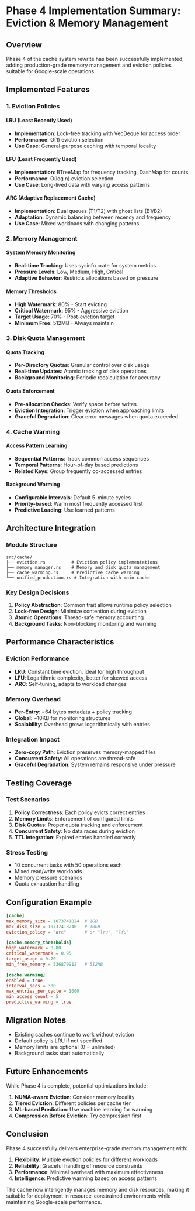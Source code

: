 # Phase 4 Implementation Summary: Eviction & Memory Management

## Overview

Phase 4 of the cache system rewrite has been successfully implemented, adding production-grade memory management and eviction policies suitable for Google-scale operations.

## Implemented Features

### 1. Eviction Policies

#### LRU (Least Recently Used)

- **Implementation**: Lock-free tracking with VecDeque for access order
- **Performance**: O(1) eviction selection
- **Use Case**: General-purpose caching with temporal locality

#### LFU (Least Frequently Used)

- **Implementation**: BTreeMap for frequency tracking, DashMap for counts
- **Performance**: O(log n) eviction selection
- **Use Case**: Long-lived data with varying access patterns

#### ARC (Adaptive Replacement Cache)

- **Implementation**: Dual queues (T1/T2) with ghost lists (B1/B2)
- **Adaptation**: Dynamic balancing between recency and frequency
- **Use Case**: Mixed workloads with changing patterns

### 2. Memory Management

#### System Memory Monitoring

- **Real-time Tracking**: Uses sysinfo crate for system metrics
- **Pressure Levels**: Low, Medium, High, Critical
- **Adaptive Behavior**: Restricts allocations based on pressure

#### Memory Thresholds

- **High Watermark**: 80% - Start evicting
- **Critical Watermark**: 95% - Aggressive eviction
- **Target Usage**: 70% - Post-eviction target
- **Minimum Free**: 512MB - Always maintain

### 3. Disk Quota Management

#### Quota Tracking

- **Per-Directory Quotas**: Granular control over disk usage
- **Real-time Updates**: Atomic tracking of disk operations
- **Background Monitoring**: Periodic recalculation for accuracy

#### Quota Enforcement

- **Pre-allocation Checks**: Verify space before writes
- **Eviction Integration**: Trigger eviction when approaching limits
- **Graceful Degradation**: Clear error messages when quota exceeded

### 4. Cache Warming

#### Access Pattern Learning

- **Sequential Patterns**: Track common access sequences
- **Temporal Patterns**: Hour-of-day based predictions
- **Related Keys**: Group frequently co-accessed entries

#### Background Warming

- **Configurable Intervals**: Default 5-minute cycles
- **Priority-based**: Warm most frequently accessed first
- **Predictive Loading**: Use learned patterns

## Architecture Integration

### Module Structure

```
src/cache/
├── eviction.rs          # Eviction policy implementations
├── memory_manager.rs    # Memory and disk quota management
├── cache_warming.rs     # Predictive cache warming
└── unified_production.rs # Integration with main cache
```

### Key Design Decisions

1. **Policy Abstraction**: Common trait allows runtime policy selection
2. **Lock-free Design**: Minimize contention during eviction
3. **Atomic Operations**: Thread-safe memory accounting
4. **Background Tasks**: Non-blocking monitoring and warming

## Performance Characteristics

### Eviction Performance

- **LRU**: Constant time eviction, ideal for high throughput
- **LFU**: Logarithmic complexity, better for skewed access
- **ARC**: Self-tuning, adapts to workload changes

### Memory Overhead

- **Per-Entry**: ~64 bytes metadata + policy tracking
- **Global**: ~10KB for monitoring structures
- **Scalability**: Overhead grows logarithmically with entries

### Integration Impact

- **Zero-copy Path**: Eviction preserves memory-mapped files
- **Concurrent Safety**: All operations are thread-safe
- **Graceful Degradation**: System remains responsive under pressure

## Testing Coverage

### Test Scenarios

1. **Policy Correctness**: Each policy evicts correct entries
2. **Memory Limits**: Enforcement of configured limits
3. **Disk Quotas**: Proper quota tracking and enforcement
4. **Concurrent Safety**: No data races during eviction
5. **TTL Integration**: Expired entries handled correctly

### Stress Testing

- 10 concurrent tasks with 50 operations each
- Mixed read/write workloads
- Memory pressure scenarios
- Quota exhaustion handling

## Configuration Example

```toml
[cache]
max_memory_size = 1073741824  # 1GB
max_disk_size = 10737418240   # 10GB
eviction_policy = "arc"       # or "lru", "lfu"

[cache.memory_thresholds]
high_watermark = 0.80
critical_watermark = 0.95
target_usage = 0.70
min_free_memory = 536870912   # 512MB

[cache.warming]
enabled = true
interval_secs = 300
max_entries_per_cycle = 1000
min_access_count = 5
predictive_warming = true
```

## Migration Notes

- Existing caches continue to work without eviction
- Default policy is LRU if not specified
- Memory limits are optional (0 = unlimited)
- Background tasks start automatically

## Future Enhancements

While Phase 4 is complete, potential optimizations include:

1. **NUMA-aware Eviction**: Consider memory locality
2. **Tiered Eviction**: Different policies per cache tier
3. **ML-based Prediction**: Use machine learning for warming
4. **Compression Before Eviction**: Try compression first

## Conclusion

Phase 4 successfully delivers enterprise-grade memory management with:

1. **Flexibility**: Multiple eviction policies for different workloads
2. **Reliability**: Graceful handling of resource constraints
3. **Performance**: Minimal overhead with maximum effectiveness
4. **Intelligence**: Predictive warming based on access patterns

The cache now intelligently manages memory and disk resources, making it suitable for deployment in resource-constrained environments while maintaining Google-scale performance.

